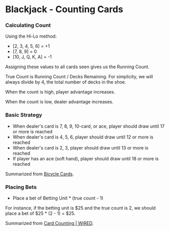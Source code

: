 # Blackjack - Counting Cards

### Calculating Count

Using the Hi-Lo method:
- [2, 3, 4, 5, 6] = +1
- [7, 8, 9] = 0
- [10, J, Q, K, A] = -1

Assigning these values to all cards seen gives us the Running Count.

True Count is Running Count / Decks Remaining. For simplicity, we will always divide by 4, the total number of decks in the shoe.

When the count is high, player advantage increases.

When the count is low, dealer advantage increases.

### Basic Strategy

- When dealer's card is 7, 8, 9, 10-card, or ace, player should draw until 17 or more is reached
- When dealer's card is 4, 5, 6, player should draw until 12 or more is reached
- When dealer's card is 2, 3, player should draw until 13 or more is reached
- If player has an ace (soft hand), player should draw until 18 or more is reached

Summarized from [Bicycle Cards](https://bicyclecards.com/how-to-play/blackjack/).

### Placing Bets

- Place a bet of Betting Unit * (true count - 1)

For instance, if the betting unit is $25 and the true count is 2, we should place a bet of $25 * (2 - 1) = $25. 

Summarized from [Card Counting | WIRED](https://www.youtube.com/watch?v=G_So72lFNIU).
